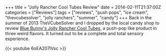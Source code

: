 +++
title = "Jolly Rancher Cool Tubes Review"
date = 2014-02-11T21:37:00Z
categories = ["Reviews"]
tags = ["reviews", "push pops", "ice cream", "thevcubesolver", "jolly ranchers", "summer", "candy"]
+++
Back in the summer of 2013 TheVCubeSolver and I dropped by the local candy shop to review [Blue Bunny's Jolly Rancher Cool Tubes](http://www.bluebunny.com/Products/d/Jolly_Rancher_Cool_Tubes), a push-pop like product in three weird flavors. It turned out to be a complete and total sensory experience.  

{{< youtube 6oEA207lVsc >}}